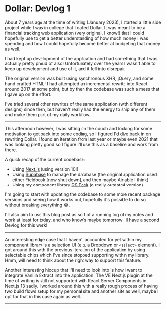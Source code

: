 # Dollar: Devlog 1

About 7 years ago at the time of writing (January 2023), I started a little side
project while I was in college that I called Dollar. It was meant to be a
financial tracking web application (very original, I know!) that I could
hopefully use to get a better understanding of how much money I was spending and
how I could hopefully become better at budgeting that money as well.

I had kept up development of the application and had something that I was
actually pretty proud of also! Unfortunately over the years I wasn't able to
keep up development and use of it, and it fell into disrepair.

The original version was built using synchronous XHR, jQuery, and some hand
crafted HTML! I had attempted an incremental rewrite into React around 2017 at
some point, but by then the codebase was such a mess that I gave up on the
effort.

I've tried several other rewrites of the same application (with different
designs) since then, but haven't really had the energy to ship any of them and
make them part of my daily workflow.

---

This afternoon however, I was sitting on the couch and looking for some
motivation to get back into some coding, so I figured I'd dive back in on
rewriting Dollar. I found an iteration from last year or maybe even 2021 that
was looking pretty good so I figure I'll use this as a baseline and work from
there.

A quick recap of the current codebase:

- Using [Next.js](https://nextjs.org/) (using version 10!)
- Using [Supabase](https://supabase.com/) to manage the database (the original
  application used either Fieldbook [now shut down], and then maybe Airtable I
  think)
- Using my component library [DS Pack](https://github.com/ds-pack/components) (a
  really outdated version)

I'm going to start with updating the codebase to some more recent package
versions and seeing how it works out, hopefully it's possible to do so without
breaking everything 😂.

I'll also aim to use this blog post as sort of a running log of my notes and
work at least for today, and who know's maybe tomorrow I'll have a second Devlog
for this work!

---

An interesting edge case that I haven't accounted for yet within my component
library is a selection UI (e.g. a Dropdown or `<select>` element). I got around
this with the previous iteration of the application by using selectable chips
which I've since stopped supporting within my library. Hmm, will need to think
about the right way to support this feature.

Another interesting hiccup that I'll need to look into is how I want to
integrate Vanilla Extract into the application. The VE Next.js plugin at the
time of writing is still not supported with React Server Components in Next.js
13 sadly. I worked around this with a really rough process of having two build
flows setup for my personal site and another site as well, maybe I opt for that
in this case again as well.

<Spacer />

---

<Spacer />
